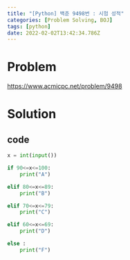 ```yaml
---
title: "[Python] 백준 9498번 : 시험 성적"
categories: [Problem Solving, BOJ]
tags: [python]
date: 2022-02-02T13:42:34.786Z
---
```

# Problem
<https://www.acmicpc.net/problem/9498>

# Solution
## code
```python
x = int(input())

if 90<=x<=100:
    print("A")

elif 80<=x<=89:
    print("B")

elif 70<=x<=79:
    print("C")

elif 60<=x<=69:
    print("D")

else :
    print("F")
```
